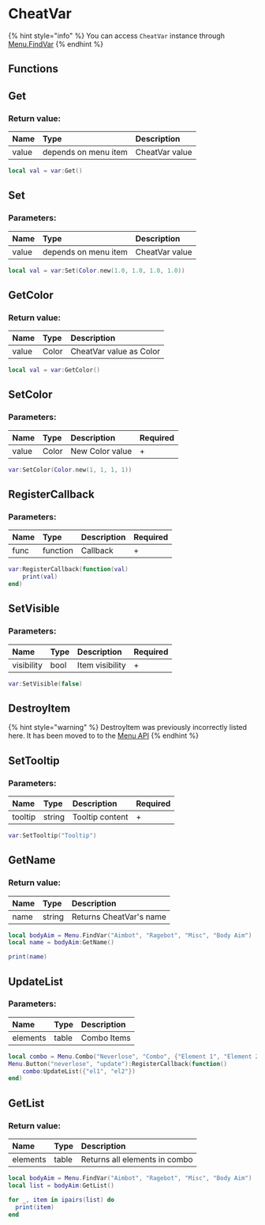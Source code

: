 # CheatVar

{% hint style="info" %}
You can access `CheatVar` instance through [Menu.FindVar](../Menu.md)
{% endhint %}

## Functions

## Get

### Return value:

| Name  | Type                 | Description    |
| :---- | :------------------- | :------------- |
| value | depends on menu item | CheatVar value |

```lua
local val = var:Get()
```

## Set

### Parameters:

| Name  | Type                 | Description    |
| :---- | :------------------- | :------------- |
| value | depends on menu item | CheatVar value |

```lua
local val = var:Set(Color.new(1.0, 1.0, 1.0, 1.0))
```

## GetColor

### Return value:

| Name  | Type  | Description             |
| :---- | :---- | :---------------------- |
| value | Color | CheatVar value as Color |

```lua
local val = var:GetColor()
```

## SetColor

### Parameters:

| Name  | Type  | Description     | Required |
| :---- | :---- | :-------------- | :------- |
| value | Color | New Color value | +        |

```lua
var:SetColor(Color.new(1, 1, 1, 1))
```

## RegisterCallback

### Parameters:

| Name | Type     | Description | Required |
| :--- | :------- | :---------- | :------- |
| func | function | Callback    | +        |

```lua
var:RegisterCallback(function(val)
    print(val)
end)
```

## SetVisible

### Parameters:

| Name       | Type | Description     | Required |
| :--------- | :--- | :-------------- | :------- |
| visibility | bool | Item visibility | +        |

```lua
var:SetVisible(false)
```

## DestroyItem

{% hint style="warning" %}
DestroyItem was previously incorrectly listed here. It has been moved to to the [Menu API](../Menu.md#destroyitem)
{% endhint %}

## SetTooltip

### Parameters:

| Name    | Type   | Description     | Required |
| :------ | :----- | :-------------- | :------- |
| tooltip | string | Tooltip content | +        |

```lua
var:SetTooltip("Tooltip")
```

## GetName

### Return value:

| Name | Type   | Description             |
| :--- | :----- | :---------------------- |
| name | string | Returns CheatVar's name |

```lua
local bodyAim = Menu.FindVar("Aimbot", "Ragebot", "Misc", "Body Aim")
local name = bodyAim:GetName()

print(name)
```

## UpdateList

### Parameters:

| Name     | Type  | Description |
| :------- | :---- | :---------- |
| elements | table | Combo Items |

```lua
local combo = Menu.Combo("Neverlose", "Combo", {"Element 1", "Element 2", "Element 3"}, 0, "Tooltip")
Menu.Button("neverlose", "update"):RegisterCallback(function()
    combo:UpdateList({"el1", "el2"})
end)
```

## GetList

### Return value:

| Name     | Type  | Description                   |
| :------- | :---- | :---------------------------- |
| elements | table | Returns all elements in combo |

```lua
local bodyAim = Menu.FindVar("Aimbot", "Ragebot", "Misc", "Body Aim")
local list = bodyAim:GetList()

for _, item in ipairs(list) do
  print(item)
end
```
